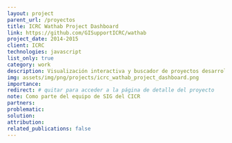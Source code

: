 ```yaml
---
layout: project
parent_url: /proyectos
title: ICRC Wathab Project Dashboard
link: https://github.com/GISupportICRC/wathab
project_date: 2014-2015
client: ICRC
technologies: javascript
list_only: true
category: work
description: Visualización interactiva y buscador de proyectos desarrollado para departamento Water and Habitat del Comité Internacional de la Cruz Roja (CICR). 
img: assets/img/png/projects/icrc_wathab_project_dashboard.png
importance: 
redirect: # quitar para acceder a la página de detalle del proyecto
note: Como parte del equipo de SIG del CICR
partners:
problematic:
solution:
attribution:
related_publications: false
---
```

